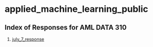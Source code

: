 # applied_machine_learning_public

## Index of Responses for AML DATA 310

1. [july_7_response](https://caroline-wall.io/applied_machine_learning_public/july_7_response)
